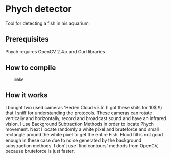 Phych detector
======

Tool for detecting a fish in his aquarium

Prerequisites
------

Phych requires OpenCV 2.4.x and Curl libraries


How to compile
------

```
	make
```

How it works
------

I bought two used cameras 'Heden Cloud v5.5' (I got these shits for 10$ !!) that I sniff for understanding the protocols. 
These cameras can rotate vertically and horizontally, record and broadcast sound and have an infrared vision.
I use Background Subtraction Methods in order to locate Phych movement. Next I locate randomly a white pixel and bruteforce and small rectangle around the white pixel to get the entire Fish. Flood fill is not good enough in these case due to noise generated by the background substraction methods. I don't use 'find contours' methods from OpenCV, because bruteforce is just faster.


